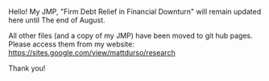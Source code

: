 Hello! My JMP, "Firm Debt Relief in Financial Downturn" will remain updated here until The end of August.

All other files (and a copy of my JMP) have been moved to git hub pages. Please access them from my website: https://sites.google.com/view/mattdurso/research

Thank you!
